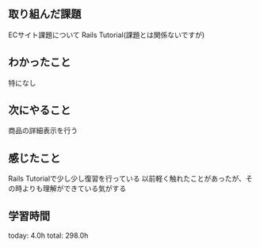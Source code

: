## 取り組んだ課題
ECサイト課題について
Rails Tutorial(課題とは関係ないですが)
## わかったこと
 特になし
## 次にやること
 商品の詳細表示を行う
## 感じたこと
 Rails Tutorialで少し少し復習を行っている
 以前軽く触れたことがあったが、その時よりも理解ができている気がする
## 学習時間
today: 4.0h
total: 298.0h